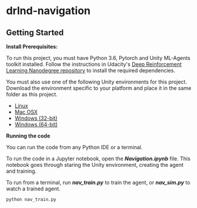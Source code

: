 # drlnd-navigation

## Getting Started

**Install Prerequisites:**

To run this project, you must have Python 3.6, Pytorch and Unity ML-Agents toolkit installed. Follow the instructions in Udacity's [Deep Reinforcement Learning Nanodegree repository](https://github.com/udacity/deep-reinforcement-learning#dependencies) to install the required dependencies.

You must also use one of the following Unity environments for this project. Download the environment specific to your platform and place it in the same folder as this project.

* [Linux](https://s3-us-west-1.amazonaws.com/udacity-drlnd/P1/Banana/Banana_Linux.zip)
* [Mac OSX](https://s3-us-west-1.amazonaws.com/udacity-drlnd/P1/Banana/Banana.app.zip)
* [Windows (32-bit)](https://s3-us-west-1.amazonaws.com/udacity-drlnd/P1/Banana/Banana_Windows_x86.zip)
* [Windows (64-bit)](https://s3-us-west-1.amazonaws.com/udacity-drlnd/P1/Banana/Banana_Windows_x86_64.zip)

**Running the code**

You can run the code from any Python IDE or a terminal. 

To run the code in a Jupyter notebook, open the ***Navigation.ipynb*** file. This notebook goes through staring the Unity environment, creating the agent and training.

To run from a terminal, run ***nav_train.py*** to train the agent, or ***nav_sim.py*** to watch a trained agent.
<pre><code>python nav_train.py</code></pre>


